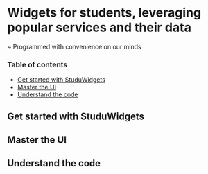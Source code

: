 # Widgets for students, leveraging popular services and their data

~ Programmed with convenience on our minds

### Table of contents

+ <a href="https://github.com/filiptronicek/StuduWidgets/blob/main/README.md#get-started-with-studuwidgets">Get started with StuduWidgets</a>
+ <a href="https://github.com/filiptronicek/StuduWidgets/blob/main/README.md#master-the-ui">Master the UI</a>
+ <a href="https://github.com/filiptronicek/StuduWidgets/blob/main/README.md#understand-the-code">Understand the code</a>


## Get started with StuduWidgets

## Master the UI

## Understand the code 
